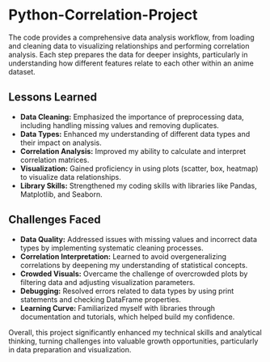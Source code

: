 # Python-Correlation-Project
The code provides a comprehensive data analysis workflow, from loading and cleaning data to visualizing relationships and performing correlation analysis. Each step prepares the data for deeper insights, particularly in understanding how different features relate to each other within an anime dataset.

## Lessons Learned

- **Data Cleaning:** Emphasized the importance of preprocessing data, including handling missing values and removing duplicates.
- **Data Types:** Enhanced my understanding of different data types and their impact on analysis.
- **Correlation Analysis:** Improved my ability to calculate and interpret correlation matrices.
- **Visualization:** Gained proficiency in using plots (scatter, box, heatmap) to visualize data relationships.
- **Library Skills:** Strengthened my coding skills with libraries like Pandas, Matplotlib, and Seaborn.

## Challenges Faced

- **Data Quality:** Addressed issues with missing values and incorrect data types by implementing systematic cleaning processes.
- **Correlation Interpretation:** Learned to avoid overgeneralizing correlations by deepening my understanding of statistical concepts.
- **Crowded Visuals:** Overcame the challenge of overcrowded plots by filtering data and adjusting visualization parameters.
- **Debugging:** Resolved errors related to data types by using print statements and checking DataFrame properties.
- **Learning Curve:** Familiarized myself with libraries through documentation and tutorials, which helped build my confidence.

Overall, this project significantly enhanced my technical skills and analytical thinking, turning challenges into valuable growth opportunities, particularly in data preparation and visualization.
